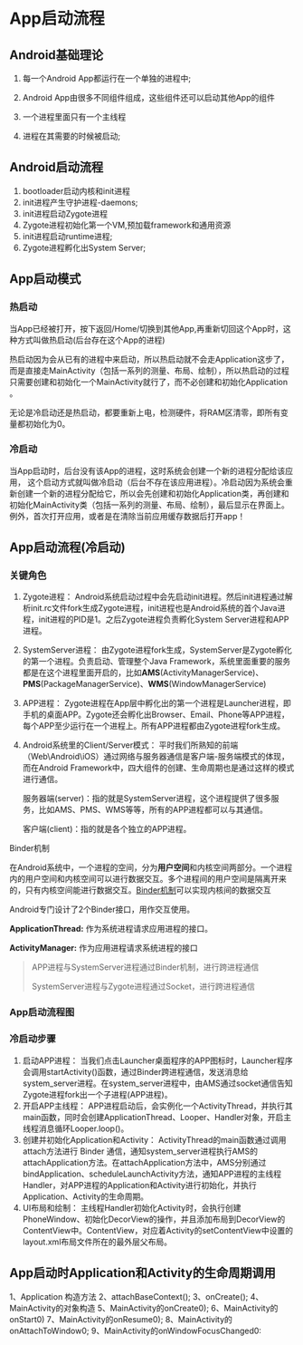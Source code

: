 # App启动流程

## Android基础理论

1. 每一个Android App都运行在一个单独的进程中;

2. Android App由很多不同组件组成，这些组件还可以启动其他App的组件
3.  一个进程里面只有一个主线程
4. 进程在其需要的时候被启动;

## Android启动流程

1. bootloader启动内核和init进程
2. init进程产生守护进程-daemons;
3. init进程启动Zygote进程
4. Zygote进程初始化第一个VM,预加载framework和通用资源
5. init进程启动runtime进程;
6. Zygote进程孵化出System Server;

## App启动模式

### 热启动

当App已经被打开，按下返回/Home/切换到其他App,再重新切回这个App时，这种方式叫做热启动(后台存在这个App的进程)

热启动因为会从已有的进程中来启动，所以热启动就不会走Application这步了，而是直接走MainActivity（包括一系列的测量、布局、绘制），所以热启动的过程只需要创建和初始化一个MainActivity就行了，而不必创建和初始化Application 。



无论是冷启动还是热启动，都要重新上电，检测硬件，将RAM区清零，即所有变量都初始化为0。

### 冷启动	

 当App启动时，后台没有该App的进程，这时系统会创建一个新的进程分配给该应用， 这个启动方式就叫做冷启动（后台不存在该应用进程）。冷启动因为系统会重新创建一个新的进程分配给它，所以会先创建和初始化Application类，再创建和初始化MainActivity类（包括一系列的测量、布局、绘制），最后显示在界面上。例外，首次打开应用，或者是在清除当前应用缓存数据后打开app！

## App启动流程(冷启动)

### 关键角色

1. Zygote进程： Android系统启动过程中会先启动init进程。然后init进程通过解析init.rc文件fork生成Zygote进程，init进程也是Android系统的首个Java进程，init进程的PID是1。之后Zygote进程负责孵化System Server进程和APP进程。

2. SystemServer进程： 由Zygote进程fork生成，SystemServer是Zygote孵化的第一个进程。负责启动、管理整个Java Framework，系统里面重要的服务都是在这个进程里面开启的，比如**AMS**(ActivityManagerService)、**PMS**(PackageManagerService)、**WMS**(WindowManagerService)

3. APP进程： Zygote进程在App层中孵化出的第一个进程是Launcher进程，即手机的桌面APP。Zygote还会孵化出Browser、Email、Phone等APP进程，每个APP至少运行在一个进程上。所有APP进程都由Zygote进程fork生成。

4. Android系统里的Client/Server模式： 平时我们所熟知的前端（Web\Android\iOS）通过网络与服务器通信是客户端-服务端模式的体现，而在Android Framework中，四大组件的创建、生命周期也是通过这样的模式进行通信。

   服务器端(server)：指的就是SystemServer进程，这个进程提供了很多服务，比如AMS、PMS、WMS等等，所有的APP进程都可以与其通信。

   客户端(client)：指的就是各个独立的APP进程。

Binder机制

在Android系统中，一个进程的空间，分为**用户空间**和内核空间两部分。一个进程内的用户空间和内核空间可以进行数据交互。多个进程间的用户空间是隔离开来的，只有内核空间能进行数据交互。[Binder机制](Binder机制.md)可以实现内核间的数据交互

Android专门设计了2个Binder接口，用作交互使用。

 **ApplicationThread:** 作为系统进程请求应用进程的接口。

 **ActivityManager:** 作为应用进程请求系统进程的接口

> APP进程与SystemServer进程通过Binder机制，进行跨进程通信
>
> SystemServer进程与Zygote进程通过Socket，进行跨进程通信

### App启动流程图

### 冷启动步骤

1. 启动APP进程： 当我们点击Launcher桌面程序的APP图标时，Launcher程序会调用startActivity()函数，通过Binder跨进程通信，发送消息给system_server进程。在system_server进程中，由AMS通过socket通信告知Zygote进程fork出一个子进程(APP进程)。
2. 开启APP主线程： APP进程启动后，会实例化一个ActivityThread，并执行其main函数，同时会创建ApplicationThread、Looper、Handler对象，开启主线程消息循环Looper.loop()。
3. 创建并初始化Application和Activity： ActivityThread的main函数通过调用attach方法进行 Binder 通信，通知system_server进程执行AMS的attachApplication方法。在attachApplication方法中，AMS分别通过bindApplication、scheduleLaunchActivity方法，通知APP进程的主线程Handler，对APP进程的Application和Activity进行初始化，并执行Application、Activity的生命周期。
4. UI布局和绘制： 主线程Handler初始化Activity时，会执行创建PhoneWindow、初始化DecorView的操作，并且添加布局到DecorView的ContentView中。ContentView，对应着Activity的setContentView中设置的layout.xml布局文件所在的最外层父布局。

## App启动时Application和Activity的生命周期调用

1、Application 构造方法
2、attachBaseContext();
3、onCreate();
4、MainActivity的对象构造
5、MainActivity的onCreate0);
6、MainActivity的onStart0)
7、MainActivity的onResume0);
8、MainActivity的onAttachToWindow0;
9、MainActivity的onWindowFocusChanged0:





